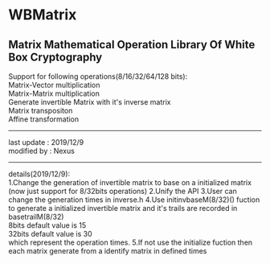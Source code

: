 WBMatrix
====

Matrix Mathematical Operation Library Of White Box Cryptography
----

Support for following operations(8/16/32/64/128 bits):<br>
Matrix-Vector multiplication<br>
Matrix-Matrix multiplication<br>
Generate invertible Matrix with it's inverse matrix<br>
Matrix transpositon<br>
Affine transformation<br>

---
last update : 2019/12/9<br>
modified by : Nexus

---
details(2019/12/9):<br>
1.Change the generation of invertible matrix to base on a initialized matrix
(now just support for 8/32bits operations)
2.Unify the API
3.User can change the generation times in inverse.h 
4.Use initinvbaseM(8/32)() fuction to generate a initialized invertible matrix and it's trails are recorded in basetrailM(8/32)<br>
8bits default value is 15<br>
32bits default value is 30<br>
which represent the operation times.
5.If not use the initialize fuction then each matrix generate from a identify matrix in defined times


